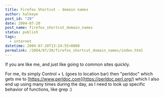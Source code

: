 ```yaml
---
title: Firefox Shortcut - domain names
author: halkeye
post_id: "29"
date: 2004-07-20
post_name: firefox_shortcut_domain_names
status: publish
tags:
  - internet
datetime: 2004-07-20T13:24:55+0800
permalink: /2004/07/20/firefox_shortcut_domain_names/index.html
---
```


If you are like me, and just like going to common sites quickly.

For me, its simply Control + L (goes to location bar) then "perldoc" which gets me to [https://www.perldoc.com](https://perldoc.perl.org/) which I also end up using many times during the day, as I need to look up specific behavior of functions, like grep :)
